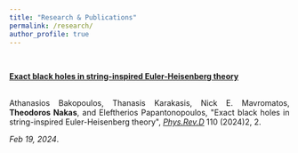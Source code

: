 ```yaml
---
title: "Research & Publications"
permalink: /research/
author_profile: true
---
```


<br>

<!-- For proper citations, refer [INSPIRE-HEP](https://inspirehep.net/authors/1613452?ui-citation-summary=true)
<br>
<br> -->

<div align="justify">

<a href="https://arxiv.org/abs/2402.12459"><b>Exact black holes in string-inspired Euler-Heisenberg theory</b></a>
<br>
<i class="fa-solid fa-calendar-days"></i>
<br>

Athanasios Bakopoulos, Thanasis Karakasis, Nick E. Mavromatos, <b>Theodoros Nakas</b>, and Eleftherios Papantonopoulos, 
"Exact black holes in string-inspired Euler-Heisenberg theory", <i><u>Phys.Rev.D</u></i> 110 (2024)2, 2.
<br>

<i>Feb 19, 2024</i>.
<br>
<br>

